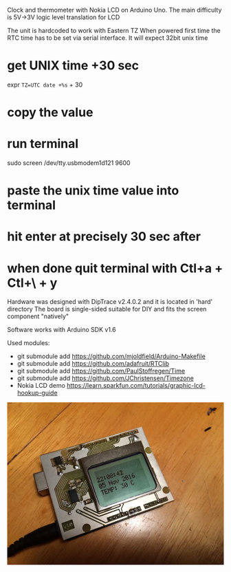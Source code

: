 Clock and thermometer with Nokia LCD on Arduino Uno. The main difficulty is 5V->3V logic level translation for LCD

The unit is hardcoded to work with Eastern TZ
When powered first time the RTC time has to be set via serial interface.
It will expect 32bit unix time
 # get UNIX time +30 sec
 expr `TZ=UTC date +%s` + 30
 # copy the value
 # run terminal
 sudo screen /dev/tty.usbmodem1d121 9600
 # paste the unix time value into terminal
 # hit enter at precisely 30 sec after
 # when done quit terminal with Ctl+a + Ctl+\ + y

Hardware was designed with DipTrace v2.4.0.2 and it is located in 'hard' directory
The board is single-sided suitable for DIY and fits the screen component "natively"

Software works with Arduino SDK v1.6

Used modules:
- git submodule add https://github.com/mjoldfield/Arduino-Makefile
- git submodule add https://github.com/adafruit/RTClib
- git submodule add https://github.com/PaulStoffregen/Time
- git submodule add https://github.com/JChristensen/Timezone
- Nokia LCD demo https://learn.sparkfun.com/tutorials/graphic-lcd-hookup-guide

![Complete Device](https://github.com/deniskokarev/aclock/blob/master/CompleteDevice.jpg "Complete Device")

